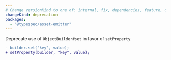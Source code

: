```yaml
---
# Change versionKind to one of: internal, fix, dependencies, feature, deprecation, breaking
changeKind: deprecation
packages:
  - "@typespec/asset-emitter"
---
```


Deprecate use of `ObjectBuilder#set` in favor of `setProperty`
  ```diff lang=ts
  - builder.set("key", value);
  + setProperty(builder, "key", value);
  ```

